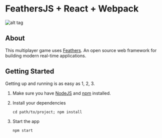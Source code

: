# FeathersJS + React + Webpack

![alt tag](http://res.cloudinary.com/ddpouudhk/image/upload/v1480001947/tjitske-final-assignment_quiyje.png)

## About

This multiplayer game uses [Feathers](http://feathersjs.com). An open source web framework for building modern real-time applications.

## Getting Started

Getting up and running is as easy as 1, 2, 3.

1. Make sure you have [NodeJS](https://nodejs.org/) and [npm](https://www.npmjs.com/) installed.
2. Install your dependencies

    ```
    cd path/to/project; npm install
    ```

3. Start the app

    ```
    npm start
    ```

